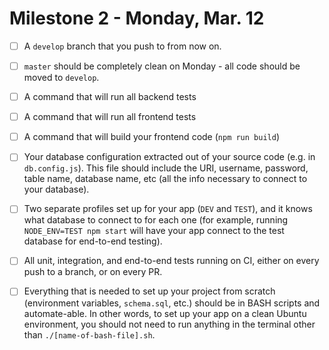 # Milestone 2 - Monday, Mar. 12

* [ ] A `develop` branch that you push to from now on.
* [ ] `master` should be completely clean on Monday - all code should be moved to `develop`.                                        
* [ ] A command that will run all backend tests
* [ ] A command that will run all frontend tests
* [ ] A command that will build your frontend code (`npm run build`)
* [ ] Your database configuration extracted out of your source code (e.g. in `db.config.js`). This file should include the URI, username, password, table name, database name, etc (all the info necessary to connect to your database).
* [ ] Two separate profiles set up for your app (`DEV` and `TEST`), and it knows what database to connect to for each one (for example, running `NODE_ENV=TEST npm start` will have your app connect to the test database for end-to-end testing).
* [ ] All unit, integration, and end-to-end tests running on CI, either on every push to a branch, or on every PR.
* [ ] Everything that is needed to set up your project from scratch (environment variables, `schema.sql`, etc.) should be in BASH scripts and automate-able. In other words, to set up your app on a clean Ubuntu environment, you should not need to run anything in the terminal other than `./[name-of-bash-file].sh`.


